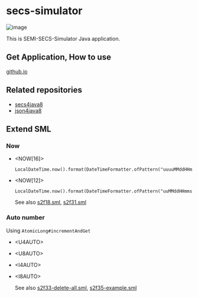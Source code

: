 # secs-simulator

![image](https://kenta-shimizu.github.io/secs-simulator/swing.png)

This is SEMI-SECS-Simulator Java application.

## Get Application, How to use

[github.io](https://kenta-shimizu.github.io/secs-simulator/index.html)

## Related repositories
 
 - [secs4java8](https://github.com/kenta-shimizu/secs4java8)
 - [json4java8](https://github.com/kenta-shimizu/json4java8)

## Extend SML

### Now

- &lt;NOW[16]&gt;

  ```
  LocalDateTime.now().format(DateTimeFormatter.ofPattern("uuuuMMddHHmmssSS"));
  ```

- &lt;NOW[12]&gt;

  ```
  LocalDateTime.now().format(DateTimeFormatter.ofPattern("uuMMddHHmmss"));
  ```

  See also [s2f18.sml](/src/sml-template/host/s2f18.sml), [s2f31.sml](/src/sml-template/host/s2f31.sml)

### Auto number

Using `AtomicLong#incrementAndGet`

- &lt;U4AUTO&gt;
- &lt;U8AUTO&gt;
- &lt;I4AUTO&gt;
- &lt;I8AUTO&gt;

  See also [s2f33-delete-all.sml](/src/sml-template/host/s2f33-delete-all.sml), [s2f35-example.sml](/src/sml-template/host/s2f35-example.sml)
